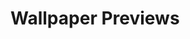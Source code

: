 # Wallpaper Previews

<img src="001-laputa.png" alt=""/>
<img src="002-laputa.png" alt=""/>
<img src="003-laputa.png" alt=""/>
<img src="004-laputa.png" alt=""/>
<img src="005-laputa.png" alt=""/>
<img src="006-laputa.png" alt=""/>
<img src="007-laputa.png" alt=""/>
<img src="008-laputa.png" alt=""/>
<img src="009-laputa.png" alt=""/>
<img src="010-laputa.png" alt=""/>
<img src="011-laputa.png" alt=""/>
<img src="012-laputa.png" alt=""/>
<img src="013-laputa.png" alt=""/>
<img src="014-laputa.png" alt=""/>
